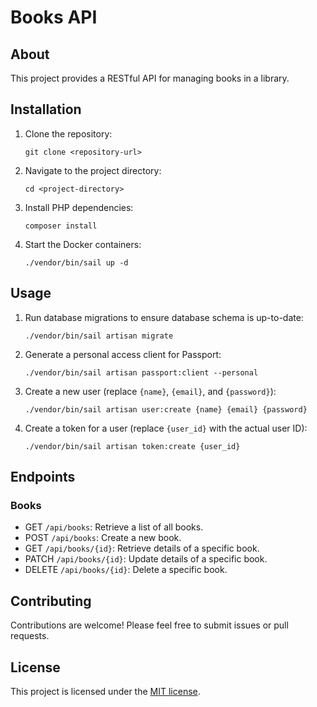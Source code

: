 # Books API

## About

This project provides a RESTful API for managing books in a library.

## Installation

1. Clone the repository:

   `git clone <repository-url>`

2. Navigate to the project directory:

   `cd <project-directory>`

3. Install PHP dependencies:

   `composer install`

4. Start the Docker containers:

   `./vendor/bin/sail up -d`

## Usage

1. Run database migrations to ensure database schema is up-to-date:

   `./vendor/bin/sail artisan migrate`

2. Generate a personal access client for Passport:

   `./vendor/bin/sail artisan passport:client --personal`

3. Create a new user (replace `{name}`, `{email}`, and `{password}`):

   `./vendor/bin/sail artisan user:create {name} {email} {password}`

4. Create a token for a user (replace `{user_id}` with the actual user ID):

   `./vendor/bin/sail artisan token:create {user_id}`

## Endpoints

### Books

- GET `/api/books`: Retrieve a list of all books.
- POST `/api/books`: Create a new book.
- GET `/api/books/{id}`: Retrieve details of a specific book.
- PATCH `/api/books/{id}`: Update details of a specific book.
- DELETE `/api/books/{id}`: Delete a specific book.

## Contributing

Contributions are welcome! Please feel free to submit issues or pull requests.

## License

This project is licensed under the [MIT license](https://opensource.org/licenses/MIT).
